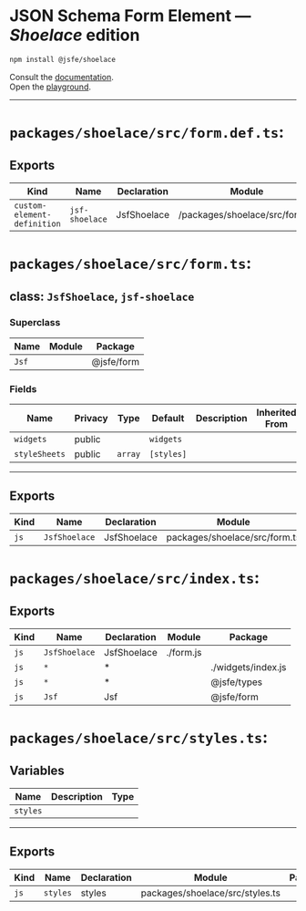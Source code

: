 # JSON Schema Form Element — ***Shoelace*** edition

```sh
npm install @jsfe/shoelace
```

Consult the [documentation](../../README.md).  
Open the [playground](https://jsfe.js.org).

---

# `packages/shoelace/src/form.def.ts`:

## Exports

| Kind                        | Name           | Declaration | Module                         | Package |
| --------------------------- | -------------- | ----------- | ------------------------------ | ------- |
| `custom-element-definition` | `jsf-shoelace` | JsfShoelace | /packages/shoelace/src/form.js |         |

# `packages/shoelace/src/form.ts`:

## class: `JsfShoelace`, `jsf-shoelace`

### Superclass

| Name  | Module | Package    |
| ----- | ------ | ---------- |
| `Jsf` |        | @jsfe/form |

### Fields

| Name          | Privacy | Type    | Default    | Description | Inherited From |
| ------------- | ------- | ------- | ---------- | ----------- | -------------- |
| `widgets`     | public  |         | `widgets`  |             |                |
| `styleSheets` | public  | `array` | `[styles]` |             |                |

<hr/>

## Exports

| Kind | Name          | Declaration | Module                        | Package |
| ---- | ------------- | ----------- | ----------------------------- | ------- |
| `js` | `JsfShoelace` | JsfShoelace | packages/shoelace/src/form.ts |         |

# `packages/shoelace/src/index.ts`:

## Exports

| Kind | Name          | Declaration | Module    | Package            |
| ---- | ------------- | ----------- | --------- | ------------------ |
| `js` | `JsfShoelace` | JsfShoelace | ./form.js |                    |
| `js` | `*`           | \*          |           | ./widgets/index.js |
| `js` | `*`           | \*          |           | @jsfe/types        |
| `js` | `Jsf`         | Jsf         |           | @jsfe/form         |

# `packages/shoelace/src/styles.ts`:

## Variables

| Name     | Description | Type |
| -------- | ----------- | ---- |
| `styles` |             |      |

<hr/>

## Exports

| Kind | Name     | Declaration | Module                          | Package |
| ---- | -------- | ----------- | ------------------------------- | ------- |
| `js` | `styles` | styles      | packages/shoelace/src/styles.ts |         |

